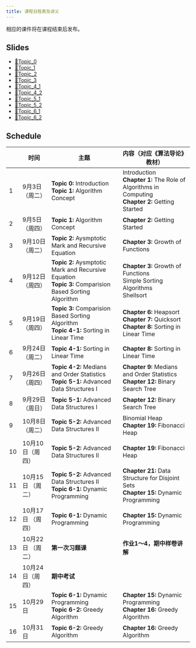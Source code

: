 ```yaml
---
title: 课程日程表及讲义
---
```


相应的课件将在课程结束后发布。

## Slides

- [🔗Topic_0](/slides/Algorithm2024_Topic_0.pdf)
- [🔗Topic_1](/slides/Algorithm2024_Topic_1.pdf)
- [🔗Topic_2](/slides/Algorithm2024_Topic_2.pdf)
- [🔗Topic_3](/slides/Algorithm2024_Topic_3.pdf)
- [🔗Topic_4_1](/slides/Algorithm2024_Topic_4_1(Ch8).pdf)
- [🔗Topic_4_2](/slides/Algorithm2024_Topic_4_2(Ch9).pdf)
- [🔗Topic_5_1](/slides/Algorithm2024_Topic_5_1.pdf)
- [🔗Topic_5_2](/slides/Algorithm2024_Topic_5_2.pdf)
- [🔗Topic_6_1](/slides/Algorithm2024_Topic_6_1.pdf)
- [🔗Topic_6_2](/slides/Algorithm2024_Topic_6_2.pdf)

## Schedule

|      | 时间              | 主题                                                         | 内容（对应《算法导论》教材）                                 |
| ---- | ----------------- | ------------------------------------------------------------ | ------------------------------------------------------------ |
| 1    | 9月3日（周二）    | **Topic 0:**  Introduction<br />**Topic 1:**  Algorithm Concept | Introduction<br />**Chapter 1:**  The Role of Algorithms in Computing<br />**Chapter 2:**  Getting Started |
| 2    | 9月5日（周四）    | **Topic 1:**  Algorithm Concept                              | **Chapter 2:**  Getting Started                              |
| 3    | 9月10日（周二）   | **Topic 2:**  Aysmptotic Mark and Recursive Equation         | **Chapter 3:**  Growth of Functions                          |
| 4    | 9月12日（周四）   | **Topic 2:**  Aysmptotic Mark and Recursive Equation<br />**Topic 3:**  Comparision Based Sorting Algorithm | **Chapter 3:**  Growth of Functions<br />Simple Sorting Algorithms<br />Shellsort |
| 5    | 9月19日（周四）   | **Topic 3:**  Comparision Based Sorting Algorithm<br />**Topic 4-1:**  Sorting in Linear Time | **Chapter 6:** Heapsort<br/>**Chapter 7:** Quicksort<br />**Chapter 8:** Sorting in Linear Time |
| 6    | 9月24日（周二）   | **Topic 4-1:**  Sorting in Linear Time                       | **Chapter 8:** Sorting in Linear Time                        |
| 7    | 9月26日（周四）   | **Topic 4-2:**  Medians and Order Statistics<br />**Topic 5-1:**   Advanced Data Structures I | **Chapter 9:** Medians and Order Statistics<br />**Chapter 12:**  Binary Search Tree |
| 8    | 9月29日（周日）   | **Topic 5-1:**  Advanced Data Structures I                   | **Chapter 12:**  Binary Search Tree                          |
| 9    | 10月8日（周二）   | **Topic 5-2:**  Advanced Data Structures II                  | Binomial Heap<br />**Chapter 19:** Fibonacci Heap            |
| 10   | 10月10日（周四）  | **Topic 5-2:**  Advanced Data Structures II                  | **Chapter 19:** Fibonacci Heap                               |
| 11   | 10月15日 （周二） | **Topic 5-2:**  Advanced Data Structures II<br />**Topic 6-1:**  Dynamic Programming | **Chapter 21:** Data Structure for Disjoint Sets<br />**Chapter 15:** Dynamic Programming |
| 12   | 10月17日 （周四） | **Topic 6-1:**  Dynamic Programming                          | **Chapter 15:** Dynamic Programming                          |
| 13   | 10月22日 （周二） | **第一次习题课**                                             | **作业1～4，期中样卷讲解**                                   |
| 14   | 10月24日（周四）  | **期中考试**                                                 |                                                              |
| 15   | 10月29日          | **Topic 6-1:**  Dynamic Programming<br />**Topic 6-2:**  Greedy Algorithm | **Chapter 15:** Dynamic Programming<br />**Chapter 16:**  Greedy Algorithm |
| 16   | 10月31日          | **Topic 6-2:**  Greedy Algorithm                             | **Chapter 16:**  Greedy Algorithm                            |
